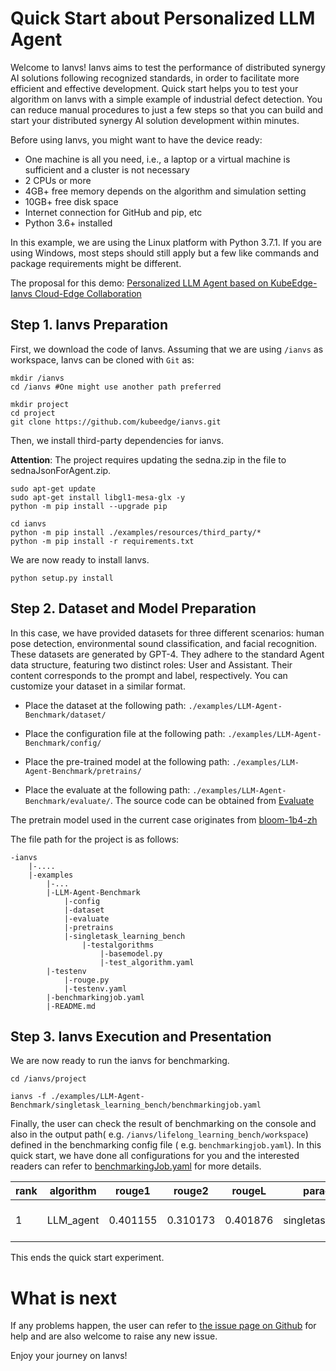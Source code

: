# Quick Start about Personalized LLM Agent 

Welcome to Ianvs! Ianvs aims to test the performance of distributed synergy AI solutions following recognized standards, in order to facilitate more efficient and effective development. Quick start helps you to test your algorithm on Ianvs with a simple example of industrial defect detection. You can reduce manual procedures to just a few steps so that you can build and start your distributed synergy AI solution development within minutes.

Before using Ianvs, you might want to have the device ready:

- One machine is all you need, i.e., a laptop or a virtual machine is sufficient and a cluster is not necessary
- 2 CPUs or more
- 4GB+ free memory depends on the algorithm and simulation setting
- 10GB+ free disk space
- Internet connection for GitHub and pip, etc
- Python 3.6+ installed

In this example, we are using the Linux platform with Python 3.7.1. If you are using Windows, most steps should still apply but a few like commands and package requirements might be different.

The proposal for this demo: [Personalized LLM Agent based on KubeEdge-Ianvs Cloud-Edge Collaboration](https://github.com/Frank-lilinjie/ianvs/blob/main/docs/proposals/algorithms/single-task-learning/Personalized%20LLM%20Agent%20based%20on%20KubeEdge-Ianvs%20Cloud-Edge%20Collaboration.md)

## Step 1. Ianvs Preparation

First, we download the code of Ianvs. Assuming that we are using `/ianvs` as workspace, Ianvs can be cloned with `Git` as:

```shell
mkdir /ianvs
cd /ianvs #One might use another path preferred

mkdir project
cd project
git clone https://github.com/kubeedge/ianvs.git   
```

Then, we install third-party dependencies for ianvs.

**Attention**: The project requires updating the sedna.zip in the file to sednaJsonForAgent.zip.

```shell
sudo apt-get update
sudo apt-get install libgl1-mesa-glx -y
python -m pip install --upgrade pip

cd ianvs 
python -m pip install ./examples/resources/third_party/*
python -m pip install -r requirements.txt
```

We are now ready to install Ianvs.

```shell
python setup.py install 
```

## Step 2. Dataset and Model Preparation

In this case, we have provided datasets for three different scenarios: human pose detection, environmental sound classification, and facial recognition. These datasets are generated by GPT-4. They adhere to the standard Agent data structure, featuring two distinct roles: User and Assistant. Their content corresponds to the prompt and label, respectively. You can customize your dataset in a similar format.

- Place the dataset at the following path: `./examples/LLM-Agent-Benchmark/dataset/`

- Place the configuration file at the following path: `./examples/LLM-Agent-Benchmark/config/`

- Place the pre-trained model at the following path: `./examples/LLM-Agent-Benchmark/pretrains/`

- Place the evaluate at the following path: `./examples/LLM-Agent-Benchmark/evaluate/`. The source code can be obtained from [Evaluate](https://github.com/huggingface/evaluate)

The pretrain model used in the current case originates from [bloom-1b4-zh](https://huggingface.co/Langboat/bloom-1b4-zh)

The file path for the project is as follows:

```
-ianvs
	|-....
	|-examples
		|-...
		|-LLM-Agent-Benchmark
			|-config
			|-dataset
			|-evaluate
			|-pretrains
			|-singletask_learning_bench
				|-testalgorithms
					|-basemodel.py
					|-test_algorithm.yaml
       	|-testenv
       		|-rouge.py
       		|-testenv.yaml
       	|-benchmarkingjob.yaml
       	|-README.md
```



## Step 3. Ianvs Execution and Presentation

We are now ready to run the ianvs for benchmarking.

```shell
cd /ianvs/project

ianvs -f ./examples/LLM-Agent-Benchmark/singletask_learning_bench/benchmarkingjob.yaml
```

Finally, the user can check the result of benchmarking on the console and also in the output path( e.g. `/ianvs/lifelong_learning_bench/workspace`) defined in the benchmarking config file ( e.g. `benchmarkingjob.yaml`). In this quick start, we have done all configurations for you and the interested readers can refer to [benchmarkingJob.yaml](https://ianvs.readthedocs.io/en/latest/guides/how-to-test-algorithms.html#step-1-test-environment-preparation) for more details.

| rank | algorithm | rouge1   | rouge2   | rougeL   | paradigm           | basemodel | basemodel-config                                  | basemodel-train_config                                  | time                | url                                                          |
| ---- | --------- | -------- | -------- | -------- | ------------------ | --------- | ------------------------------------------------- | ------------------------------------------------------- | ------------------- | ------------------------------------------------------------ |
| 1    | LLM_agent | 0.401155 | 0.310173 | 0.401876 | singletasklearning | LLM_agent | ./examples/LLM-Agent-Benchmark/config/config.json | ./examples/LLM-Agent-Benchmark/config/train_config.json | 2024-09-24 15:08:17 | ./workspace/benchmarkingjob/LLM_agent/adb8baf8-7a43-11ef-960e-b07b25dd6922 |

This ends the quick start experiment.

# What is next

If any problems happen, the user can refer to [the issue page on Github](https://github.com/kubeedge/ianvs/issues) for help and are also welcome to raise any new issue.

Enjoy your journey on Ianvs!



